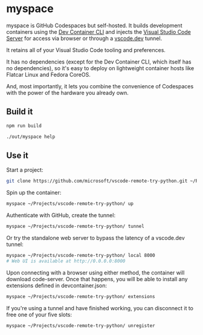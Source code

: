 # myspace

myspace is GitHub Codespaces but self-hosted. It builds development containers using the [Dev Container CLI](https://github.com/devcontainers/cli) and injects the [Visual Studio Code Server](https://code.visualstudio.com/docs/remote/vscode-server) for access via browser or through a [vscode.dev](https://vscode.dev) tunnel.

It retains all of your Visual Studio Code tooling and preferences.

It has no dependencies (except for the Dev Container CLI, which itself has no dependencies), so it's easy to deploy on lightweight container hosts like Flatcar Linux and Fedora CoreOS.

And, most importantly, it lets you combine the convenience of Codespaces with the power of the hardware you already own.

## Build it

```sh
npm run build
```

```sh
./out/myspace help
```

## Use it

Start a project:

```sh
git clone https://github.com/microsoft/vscode-remote-try-python.git ~/Projects/vscode-remote-try-python
```

Spin up the container:

```sh
myspace ~/Projects/vscode-remote-try-python/ up
```

Authenticate with GitHub, create the tunnel:

```sh
myspace ~/Projects/vscode-remote-try-python/ tunnel
```

Or try the standalone web server to bypass the latency of a vscode.dev tunnel:

```sh
myspace ~/Projects/vscode-remote-try-python/ local 8000
# Web UI is available at http://0.0.0.0:8000
```

Upon connecting with a browser using either method, the container will download code-server. Once that happens, you will be able to install any extensions defined in devcontainer.json:

```sh
myspace ~/Projects/vscode-remote-try-python/ extensions
```

If you're using a tunnel and have finished working, you can disconnect it to free one of your five slots:

```sh
myspace ~/Projects/vscode-remote-try-python/ unregister
```
